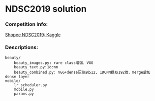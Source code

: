 # NDSC2019 solution
### Competition Info:
[Shopee NDSC2019: Kaggle](https://www.kaggle.com/c/ndsc-advanced/data)
### Descriptions:
```
beauty/
    beauty_images.py: rare class增强，VGG
    beauty_text.py:1dcnn
    beauty_combined.py: VGG+dense压缩到512, 1DCNN提取192维，merge后加dense layer
mobile/
    lr_scheduler.py
    mobile.py
    params.py

```
